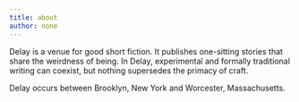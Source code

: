 ```yaml
---
title: about
author: none
---
```


<span class="ital">Delay</span> is a venue for good short fiction. It publishes one-sitting stories that share the weirdness of being. In <span class="ital">Delay</span>, experimental and formally traditional writing can coexist, but nothing supersedes the primacy of craft.

<span class="ital">Delay</span> occurs between Brooklyn, New York and Worcester, Massachusetts.
